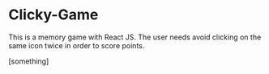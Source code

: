 # Clicky-Game
This is a memory game with React JS. The user needs avoid clicking on the same icon twice in order to score points.

[something]